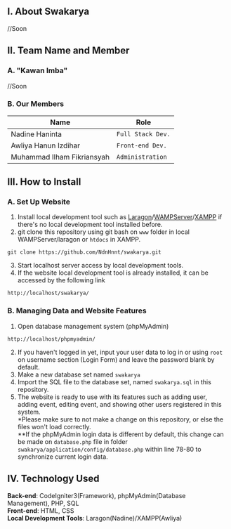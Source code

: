 ## I. About Swakarya
//Soon<br>

## II. Team Name and Member
### A. "Kawan Imba"
//Soon<br>
### B. Our Members
| Name                           | Role                 |
| -------------------------------| ---------------------| 
| Nadine Haninta                 | `Full Stack Dev.`    | 
| Awliya Hanun Izdihar           | `Front-end Dev.`     | 
| Muhammad Ilham Fikriansyah     | `Administration `    |

## III. How to Install
### A. Set Up Website
1. Install local development tool such as [Laragon](https://laragon.org/)/[WAMPServer](https://www.wampserver.com/en/)/[XAMPP](https://www.apachefriends.org/download.html) if there's no local development tool installed before.
2. git clone this repository using git bash on `www` folder in local WAMPServer/laragon or `htdocs` in XAMPP. <br>
```
git clone https://github.com/NdnHnnt/swakarya.git
```
3. Start localhost server access by local development tools.
4. If the website local development tool is already installed, it can be accessed by the following link <br>
```
http://localhost/swakarya/
```
### B. Managing Data and Website Features
1. Open database management system (phpMyAdmin)
```
http://localhost/phpmyadmin/
```
2. If you haven't logged in yet, input your user data to log in or using `root` on username section (Login Form) and leave the password blank by default.
3. Make a new database set named `swakarya`
4. Import the SQL file to the database set, named `swakarya.sql` in this repository.
5. The website is ready to use with its features such as adding user, adding event, editing event, and showing other users registered in this system. <br>
*Please make sure to not make a change on this repository, or else the files won't load correctly.<br>
**If the phpMyAdmin login data is different by default, this change can be made on `database.php` file in folder `swakarya/application/config/database.php` within line 78-80 to synchronize current login data. 

## IV. Technology Used
**Back-end**: CodeIgniter3(Framework), phpMyAdmin(Database Management), PHP, SQL <br>
**Front-end**: HTML, CSS<br>
**Local Development Tools**: Laragon(Nadine)/XAMPP(Awliya)
 
